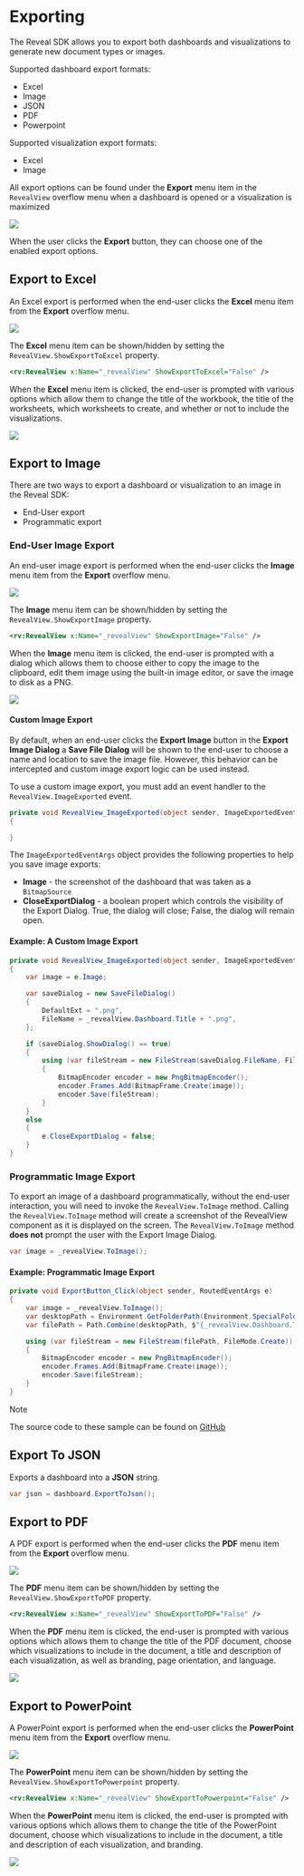 # Exporting

The Reveal SDK allows you to export both dashboards and visualizations to generate new document types or images.

Supported dashboard export formats:
- Excel
- Image
- JSON
- PDF
- Powerpoint

Supported visualization export formats:
- Excel
- Image

All export options can be found under the **Export** menu item in the `RevealView` overflow menu when a dashboard is opened or a visualization is maximized

![](images/export-menu-item.jpg)

When the user clicks the **Export** button, they can choose one of the enabled export options.

## Export to Excel
An Excel export is performed when the end-user clicks the **Excel** menu item from the **Export** overflow menu.

![](images/export-excel.jpg)

The **Excel** menu item can be shown/hidden by setting the `RevealView.ShowExportToExcel` property.

```xml
<rv:RevealView x:Name="_revealView" ShowExportToExcel="False" />
```

When the **Excel** menu item is clicked, the end-user is prompted with various options which allow them to change the title of the workbook, the title of the worksheets, which worksheets to create, and whether or not to include the visualizations.

![](images/export-excel-options.jpg)


## Export to Image
There are two ways to export a dashboard or visualization to an image in the Reveal SDK:
- End-User export
- Programmatic export

### End-User Image Export
An end-user image export is performed when the end-user clicks the **Image** menu item from the **Export** overflow menu.

![](images/export-image.jpg)

The **Image** menu item can be shown/hidden by setting the `RevealView.ShowExportImage` property.

```xml
<rv:RevealView x:Name="_revealView" ShowExportImage="False" />
```

When the **Image** menu item is clicked, the end-user is prompted with a dialog which allows them to choose either to copy the image to the clipboard, edit them image using the built-in image editor, or save the image to disk as a PNG.

![](images/export-image-options.jpg)

#### Custom Image Export
By default, when an end-user clicks the **Export Image** button in the **Export Image Dialog** a **Save File Dialog** will be shown to the end-user to choose a name and location to save the image file. However, this behavior can be intercepted and custom image export logic can be used instead.

To use a custom image export, you must add an event handler to the `RevealView.ImageExported` event.

```cs
private void RevealView_ImageExported(object sender, ImageExportedEventArgs e)
{

}
```

The `ImageExportedEventArgs` object provides the following properties to help you save image exports:
- **Image** - the screenshot of the dashboard that was taken as a `BitmapSource`
- **CloseExportDialog** - a boolean propert which controls the visibility of the Export Dialog. True, the dialog will close; False, the dialog will remain open.

#### Example: A Custom Image Export

```cs
private void RevealView_ImageExported(object sender, ImageExportedEventArgs e)
{
    var image = e.Image;

    var saveDialog = new SaveFileDialog()
    {
        DefaultExt = ".png",
        FileName = _revealView.Dashboard.Title + ".png",
    };

    if (saveDialog.ShowDialog() == true)
    {
        using (var fileStream = new FileStream(saveDialog.FileName, FileMode.Create))
        {
            BitmapEncoder encoder = new PngBitmapEncoder();
            encoder.Frames.Add(BitmapFrame.Create(image));
            encoder.Save(fileStream);
        }
    }
    else
    {
        e.CloseExportDialog = false;
    }
}

```

### Programmatic Image Export
To export an image of a dashboard programmatically, without the end-user interaction, you will need to invoke the `RevealView.ToImage` method. Calling the `RevealView.ToImage` method will create a screenshot of the RevealView component as it is displayed on the screen. The ``RevealView.ToImage`` method **does not** prompt the user with the Export Image Dialog.

```cs
var image = _revealView.ToImage();
```

#### Example: Programmatic Image Export

```cs
private void ExportButton_Click(object sender, RoutedEventArgs e)
{
    var image = _revealView.ToImage();
    var desktopPath = Environment.GetFolderPath(Environment.SpecialFolder.DesktopDirectory);
    var filePath = Path.Combine(desktopPath, $"{_revealView.Dashboard.Title}.png");

    using (var fileStream = new FileStream(filePath, FileMode.Create))
    {
        BitmapEncoder encoder = new PngBitmapEncoder();
        encoder.Frames.Add(BitmapFrame.Create(image));
        encoder.Save(fileStream);
    }            
}
```

> [!NOTE]
> The source code to these sample can be found on [GitHub](https://github.com/RevealBi/sdk-samples-wpf/tree/master/Exporting-Image)

## Export To JSON
Exports a dashboard into a **JSON** string.

```cs
var json = dashboard.ExportToJson();
```

## Export to PDF
A PDF export is performed when the end-user clicks the **PDF** menu item from the **Export** overflow menu.

![](images/export-pdf.jpg)

The **PDF** menu item can be shown/hidden by setting the `RevealView.ShowExportToPDF` property.

```xml
<rv:RevealView x:Name="_revealView" ShowExportToPDF="False" />
```

When the **PDF** menu item is clicked, the end-user is prompted with various options which allows them to change the title of the PDF document, choose which visualizations to include in the document, a title and description of each visualization, as well as branding, page orientation, and language.

![](images/export-pdf-options.jpg)

## Export to PowerPoint
A PowerPoint export is performed when the end-user clicks the **PowerPoint** menu item from the **Export** overflow menu. 

![](images/export-powerpoint.jpg)

The **PowerPoint** menu item can be shown/hidden by setting the `RevealView.ShowExportToPowerpoint` property.

```xml
<rv:RevealView x:Name="_revealView" ShowExportToPowerpoint="False" />
```

When the **PowerPoint** menu item is clicked, the end-user is prompted with various options which allows them to change the title of the PowerPoint document, choose which visualizations to include in the document, a title and description of each visualization, and branding.

![](images/export-powerpoint-options.jpg)